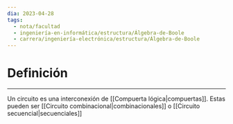 ```yaml
---
dia: 2023-04-28
tags:
  - nota/facultad
  - ingeniería-en-informática/estructura/Álgebra-de-Boole
  - carrera/ingeniería-electrónica/estructura/Álgebra-de-Boole
---
```

# Definición
---
Un circuito es una interconexión de [[Compuerta lógica|compuertas]]. Estas pueden ser [[Circuito combinacional|combinacionales]] o [[Circuito secuencial|secuenciales]]